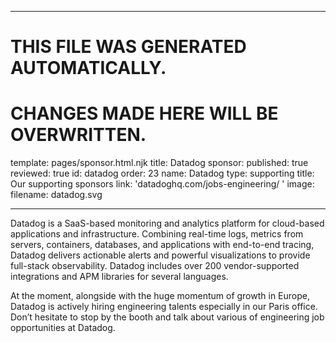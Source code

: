 ----

# THIS FILE WAS GENERATED AUTOMATICALLY.
# CHANGES MADE HERE WILL BE OVERWRITTEN.

template: pages/sponsor.html.njk
title: Datadog
sponsor:
  published: true
  reviewed: true
  id: datadog
  order: 23
  name: Datadog
  type: supporting
  title: Our supporting sponsors
  link: 'datadoghq.com/jobs-engineering/ '
  image:
    filename: datadog.svg

----

Datadog is a SaaS-based monitoring and analytics platform for cloud-based
applications and infrastructure. Combining real-time logs, metrics from
servers, containers, databases, and applications with end-to-end tracing,
Datadog delivers actionable alerts and powerful visualizations to provide
full-stack observability. Datadog includes over 200 vendor-supported
integrations and APM libraries for several languages. 

At the moment, alongside with the huge momentum of growth in Europe, Datadog is
actively hiring engineering talents especially in our Paris office. Don’t
hesitate to stop by the booth and talk about various of engineering job
opportunities at Datadog.
